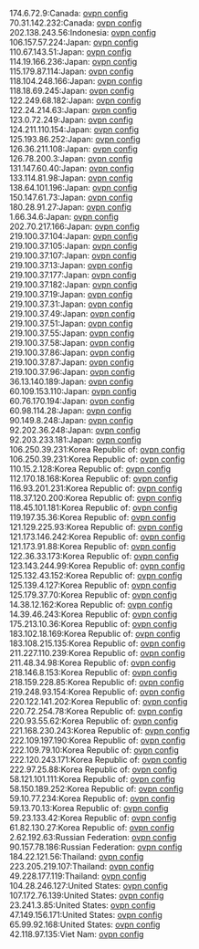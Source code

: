 174.6.72.9:Canada: [ovpn config](vpn/174_6_72_9.ovpn)  
70.31.142.232:Canada: [ovpn config](vpn/70_31_142_232.ovpn)  
202.138.243.56:Indonesia: [ovpn config](vpn/202_138_243_56.ovpn)  
106.157.57.224:Japan: [ovpn config](vpn/106_157_57_224.ovpn)  
110.67.143.51:Japan: [ovpn config](vpn/110_67_143_51.ovpn)  
114.19.166.236:Japan: [ovpn config](vpn/114_19_166_236.ovpn)  
115.179.87.114:Japan: [ovpn config](vpn/115_179_87_114.ovpn)  
118.104.248.166:Japan: [ovpn config](vpn/118_104_248_166.ovpn)  
118.18.69.245:Japan: [ovpn config](vpn/118_18_69_245.ovpn)  
122.249.68.182:Japan: [ovpn config](vpn/122_249_68_182.ovpn)  
122.24.214.63:Japan: [ovpn config](vpn/122_24_214_63.ovpn)  
123.0.72.249:Japan: [ovpn config](vpn/123_0_72_249.ovpn)  
124.211.110.154:Japan: [ovpn config](vpn/124_211_110_154.ovpn)  
125.193.86.252:Japan: [ovpn config](vpn/125_193_86_252.ovpn)  
126.36.211.108:Japan: [ovpn config](vpn/126_36_211_108.ovpn)  
126.78.200.3:Japan: [ovpn config](vpn/126_78_200_3.ovpn)  
131.147.60.40:Japan: [ovpn config](vpn/131_147_60_40.ovpn)  
133.114.81.98:Japan: [ovpn config](vpn/133_114_81_98.ovpn)  
138.64.101.196:Japan: [ovpn config](vpn/138_64_101_196.ovpn)  
150.147.61.73:Japan: [ovpn config](vpn/150_147_61_73.ovpn)  
180.28.91.27:Japan: [ovpn config](vpn/180_28_91_27.ovpn)  
1.66.34.6:Japan: [ovpn config](vpn/1_66_34_6.ovpn)  
202.70.217.166:Japan: [ovpn config](vpn/202_70_217_166.ovpn)  
219.100.37.104:Japan: [ovpn config](vpn/219_100_37_104.ovpn)  
219.100.37.105:Japan: [ovpn config](vpn/219_100_37_105.ovpn)  
219.100.37.107:Japan: [ovpn config](vpn/219_100_37_107.ovpn)  
219.100.37.13:Japan: [ovpn config](vpn/219_100_37_13.ovpn)  
219.100.37.177:Japan: [ovpn config](vpn/219_100_37_177.ovpn)  
219.100.37.182:Japan: [ovpn config](vpn/219_100_37_182.ovpn)  
219.100.37.19:Japan: [ovpn config](vpn/219_100_37_19.ovpn)  
219.100.37.31:Japan: [ovpn config](vpn/219_100_37_31.ovpn)  
219.100.37.49:Japan: [ovpn config](vpn/219_100_37_49.ovpn)  
219.100.37.51:Japan: [ovpn config](vpn/219_100_37_51.ovpn)  
219.100.37.55:Japan: [ovpn config](vpn/219_100_37_55.ovpn)  
219.100.37.58:Japan: [ovpn config](vpn/219_100_37_58.ovpn)  
219.100.37.86:Japan: [ovpn config](vpn/219_100_37_86.ovpn)  
219.100.37.87:Japan: [ovpn config](vpn/219_100_37_87.ovpn)  
219.100.37.96:Japan: [ovpn config](vpn/219_100_37_96.ovpn)  
36.13.140.189:Japan: [ovpn config](vpn/36_13_140_189.ovpn)  
60.109.153.110:Japan: [ovpn config](vpn/60_109_153_110.ovpn)  
60.76.170.194:Japan: [ovpn config](vpn/60_76_170_194.ovpn)  
60.98.114.28:Japan: [ovpn config](vpn/60_98_114_28.ovpn)  
90.149.8.248:Japan: [ovpn config](vpn/90_149_8_248.ovpn)  
92.202.36.248:Japan: [ovpn config](vpn/92_202_36_248.ovpn)  
92.203.233.181:Japan: [ovpn config](vpn/92_203_233_181.ovpn)  
106.250.39.231:Korea Republic of: [ovpn config](vpn/106_250_39_231.ovpn)  
106.250.39.231:Korea Republic of: [ovpn config](vpn/106_250_39_231.ovpn)  
110.15.2.128:Korea Republic of: [ovpn config](vpn/110_15_2_128.ovpn)  
112.170.18.168:Korea Republic of: [ovpn config](vpn/112_170_18_168.ovpn)  
116.93.201.231:Korea Republic of: [ovpn config](vpn/116_93_201_231.ovpn)  
118.37.120.200:Korea Republic of: [ovpn config](vpn/118_37_120_200.ovpn)  
118.45.101.181:Korea Republic of: [ovpn config](vpn/118_45_101_181.ovpn)  
119.197.35.36:Korea Republic of: [ovpn config](vpn/119_197_35_36.ovpn)  
121.129.225.93:Korea Republic of: [ovpn config](vpn/121_129_225_93.ovpn)  
121.173.146.242:Korea Republic of: [ovpn config](vpn/121_173_146_242.ovpn)  
121.173.91.88:Korea Republic of: [ovpn config](vpn/121_173_91_88.ovpn)  
122.36.33.173:Korea Republic of: [ovpn config](vpn/122_36_33_173.ovpn)  
123.143.244.99:Korea Republic of: [ovpn config](vpn/123_143_244_99.ovpn)  
125.132.43.152:Korea Republic of: [ovpn config](vpn/125_132_43_152.ovpn)  
125.139.4.127:Korea Republic of: [ovpn config](vpn/125_139_4_127.ovpn)  
125.179.37.70:Korea Republic of: [ovpn config](vpn/125_179_37_70.ovpn)  
14.38.12.162:Korea Republic of: [ovpn config](vpn/14_38_12_162.ovpn)  
14.39.46.243:Korea Republic of: [ovpn config](vpn/14_39_46_243.ovpn)  
175.213.10.36:Korea Republic of: [ovpn config](vpn/175_213_10_36.ovpn)  
183.102.18.169:Korea Republic of: [ovpn config](vpn/183_102_18_169.ovpn)  
183.108.215.135:Korea Republic of: [ovpn config](vpn/183_108_215_135.ovpn)  
211.227.110.239:Korea Republic of: [ovpn config](vpn/211_227_110_239.ovpn)  
211.48.34.98:Korea Republic of: [ovpn config](vpn/211_48_34_98.ovpn)  
218.146.8.153:Korea Republic of: [ovpn config](vpn/218_146_8_153.ovpn)  
218.159.228.85:Korea Republic of: [ovpn config](vpn/218_159_228_85.ovpn)  
219.248.93.154:Korea Republic of: [ovpn config](vpn/219_248_93_154.ovpn)  
220.122.141.202:Korea Republic of: [ovpn config](vpn/220_122_141_202.ovpn)  
220.72.254.78:Korea Republic of: [ovpn config](vpn/220_72_254_78.ovpn)  
220.93.55.62:Korea Republic of: [ovpn config](vpn/220_93_55_62.ovpn)  
221.168.230.243:Korea Republic of: [ovpn config](vpn/221_168_230_243.ovpn)  
222.109.197.190:Korea Republic of: [ovpn config](vpn/222_109_197_190.ovpn)  
222.109.79.10:Korea Republic of: [ovpn config](vpn/222_109_79_10.ovpn)  
222.120.243.171:Korea Republic of: [ovpn config](vpn/222_120_243_171.ovpn)  
222.97.25.88:Korea Republic of: [ovpn config](vpn/222_97_25_88.ovpn)  
58.121.101.111:Korea Republic of: [ovpn config](vpn/58_121_101_111.ovpn)  
58.150.189.252:Korea Republic of: [ovpn config](vpn/58_150_189_252.ovpn)  
59.10.77.234:Korea Republic of: [ovpn config](vpn/59_10_77_234.ovpn)  
59.13.70.13:Korea Republic of: [ovpn config](vpn/59_13_70_13.ovpn)  
59.23.133.42:Korea Republic of: [ovpn config](vpn/59_23_133_42.ovpn)  
61.82.130.27:Korea Republic of: [ovpn config](vpn/61_82_130_27.ovpn)  
2.62.192.63:Russian Federation: [ovpn config](vpn/2_62_192_63.ovpn)  
90.157.78.186:Russian Federation: [ovpn config](vpn/90_157_78_186.ovpn)  
184.22.121.56:Thailand: [ovpn config](vpn/184_22_121_56.ovpn)  
223.205.219.107:Thailand: [ovpn config](vpn/223_205_219_107.ovpn)  
49.228.177.119:Thailand: [ovpn config](vpn/49_228_177_119.ovpn)  
104.28.246.127:United States: [ovpn config](vpn/104_28_246_127.ovpn)  
107.172.76.139:United States: [ovpn config](vpn/107_172_76_139.ovpn)  
23.241.3.85:United States: [ovpn config](vpn/23_241_3_85.ovpn)  
47.149.156.171:United States: [ovpn config](vpn/47_149_156_171.ovpn)  
65.99.92.168:United States: [ovpn config](vpn/65_99_92_168.ovpn)  
42.118.97.135:Viet Nam: [ovpn config](vpn/42_118_97_135.ovpn)  
